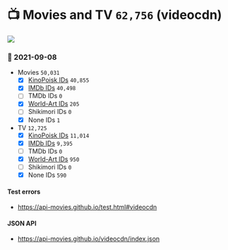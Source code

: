 # :tv: Movies and TV `62,756` (videocdn)

<a href="https://API-Movies.github.io"><img src="https://API-Movies.github.io/banner.png?cache"></a>

### :date: 2021-09-08
- Movies `50,031`
  - [x] <a href="https://API-Movies.github.io/videocdn/movie_kinopoisk_ids.json">KinoPoisk IDs</a> `40,855`
  - [x] <a href="https://API-Movies.github.io/videocdn/movie_imdb_ids.json">IMDb IDs</a> `40,498`
  - [ ] TMDb IDs `0`
  - [x] <a href="https://API-Movies.github.io/videocdn/movie_world_art_ids.json">World-Art IDs</a> `205`
  - [ ] Shikimori IDs `0`
  - [x] None IDs `1`
- TV `12,725`
  - [x] <a href="https://API-Movies.github.io/videocdn/tv_kinopoisk_ids.json">KinoPoisk IDs</a> `11,014`
  - [x] <a href="https://API-Movies.github.io/videocdn/tv_imdb_ids.json">IMDb IDs</a> `9,395`
  - [ ] TMDb IDs `0`
  - [x] <a href="https://API-Movies.github.io/videocdn/tv_world_art_ids.json">World-Art IDs</a> `950`
  - [ ] Shikimori IDs `0`
  - [x] None IDs `590`
#### Test errors
- <a href='https://api-movies.github.io/test.html#videocdn'>https://api-movies.github.io/test.html#videocdn</a>
#### JSON API
- <a href='https://api-movies.github.io/videocdn/index.json'>https://api-movies.github.io/videocdn/index.json</a>
